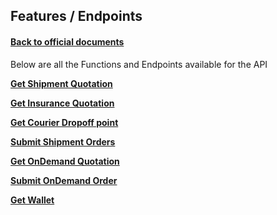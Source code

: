 ## Features / Endpoints

#### [Back to official documents](../README.md)

Below are all the Functions and Endpoints available for the API

**[Get Shipment Quotation](Get%20Shipment%20Quotation.md)**

**[Get Insurance Quotation](Get%20Insurance%20Quotation.md)**

**[Get Courier Dropoff point](Get%20Courier%20Dropoff%20point.md)**

**[Submit Shipment Orders](Submit%20Shipment%20Orders.md)**

**[Get OnDemand Quotation](Get%20OnDemand%20Quotation)**

**[Submit OnDemand Order](Submit%20OnDemand%20Order)**

**[Get Wallet](Features%20/Get%20Wallet.md)**
